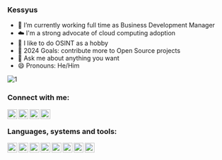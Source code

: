 ### Kessyus

- 🔭 I’m currently working full time as Business Development Manager
- ☁️ I'm a strong advocate of cloud computing adoption
- 🌱 I like to do OSINT as a hobby
- 🎯 2024 Goals: contribute more to Open Source projects
- 💬 Ask me about anything you want
- 😄 Pronouns: He/Him

![1](https://github-readme-stats.vercel.app/api/top-langs/?username=kessyus&layout=compact&theme=white-green)

### Connect with me:

[<img align="left" alt="GMail" width="22px" src="https://cdn.jsdelivr.net/npm/simple-icons@3.9.0/icons/gmail.svg" />][gmail]
[<img align="left" alt="Twitter" width="22px" src="https://cdn.jsdelivr.net/npm/simple-icons@v3/icons/twitter.svg" />][twitter]
[<img align="left" alt="LinkedIn" width="22px" src="https://cdn.jsdelivr.net/npm/simple-icons@v3/icons/linkedin.svg" />][linkedin]
[<img align="left" alt="Gitlab" width="22px" src="https://cdn.jsdelivr.net/npm/simple-icons@v3/icons/gitlab.svg" />][gitlab]

</br>

### Languages, systems and tools:

<img align="left" alt="JavaScript" width="22px" src="https://cdn.jsdelivr.net/npm/simple-icons@3.9.0/icons/javascript.svg" />
<img align="left" alt="PostgreSQL" width="22px" src="https://cdn.jsdelivr.net/npm/simple-icons@3.9.0/icons/postgresql.svg" />
<img align="left" alt="MongoDB" width="22px" src="https://cdn.jsdelivr.net/npm/simple-icons@3.9.0/icons/mongodb.svg" />
<img align="left" alt="C++" width="22px" src="https://cdn.jsdelivr.net/npm/simple-icons@3.9.0/icons/cplusplus.svg" />
<img align="left" alt="Linux" width="22px" src="https://cdn.jsdelivr.net/npm/simple-icons@3.9.0/icons/linux.svg" />
<img align="left" alt="Vim" width="22px" src="https://cdn.jsdelivr.net/npm/simple-icons@3.9.0/icons/vim.svg" />
<img align="left" alt="Python" width="22px" src="https://cdn.jsdelivr.net/npm/simple-icons@3.9.0/icons/python.svg" />
<img align="left" alt="Excel" width="22px" src="https://cdn.jsdelivr.net/npm/simple-icons@3.9.0/icons/microsoftexcel.svg" />

[gmail]: mailto:kessyus@gmail.com
[twitter]: https://twitter.com/kessyusfofano
[linkedin]: https://linkedin.com/in/kessyus
[gitlab]: https://gitlab.com/kessyus
